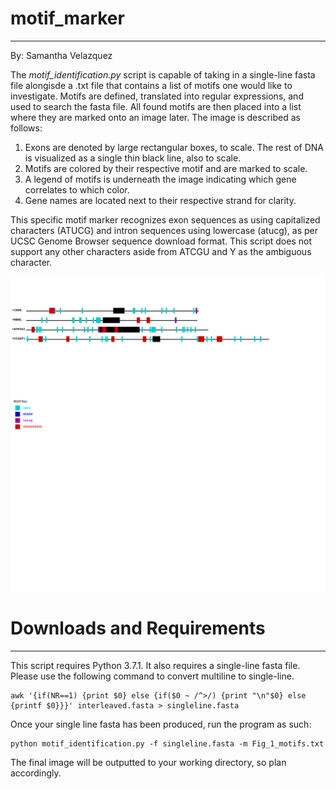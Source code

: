 # motif_marker
-------------------------------------------------------------
By: Samantha Velazquez

The *motif_identification.py* script is capable of taking in a single-line fasta file alongisde a .txt file that contains a list of motifs one would like to investigate. 
Motifs are defined, translated into regular expressions, and used to search the fasta file. All found motifs are then placed into a list where they are marked onto an image later. 
The image is described as follows:

  1. Exons are denoted by large rectangular boxes, to scale. The rest of DNA is visualized as a single thin black line, also to scale. 
  2. Motifs are colored by their respective motif and are marked to scale. 
  3. A legend of motifs is underneath the image indicating which gene correlates to which color.
  4. Gene names are located next to their respective strand for clarity. 
  
This specific motif marker recognizes exon sequences as using capitalized characters (ATUCG) and intron sequences using lowercase (atucg), as per UCSC Genome Browser sequence download format. This script does not support any other characters aside from ATCGU and Y as the ambiguous character. 

![Example output from running the program](https://github.com/smvelazquez/motif_marker/blob/master/final_image.svg)

# Downloads and Requirements
------------------------------------------------------------

This script requires Python 3.7.1. It also requires a single-line fasta file. Please use the following command to convert multiline to single-line. 

```
awk '{if(NR==1) {print $0} else {if($0 ~ /^>/) {print "\n"$0} else {printf $0}}}' interleaved.fasta > singleline.fasta
```

Once your single line fasta has been produced, run the program as such:

```
python motif_identification.py -f singleline.fasta -m Fig_1_motifs.txt
```
The final image will be outputted to your working directory, so plan accordingly. 
